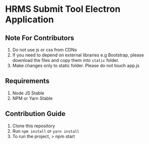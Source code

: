 # HRMS Submit Tool Electron Application
## Note For Contributors
1. Do not use js or css from CDNs
2. If you need to depend on external libraries e.g Bootstrap, please download the files and copy them into `static` folder.
3. Make changes only to static folder. Please do not touch app.js
## Requirements
1. Node JS Stable
2. NPM or Yarn Stable
## Contribution Guide
1. Clone this repository
2. Run `npm install` or `yarn install`
3. To run the project, > npm start
